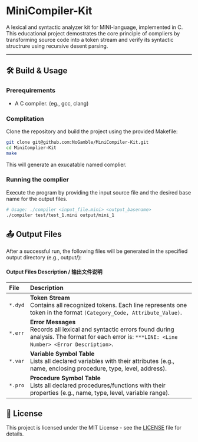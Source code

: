 # MiniCompiler-Kit
A lexical and syntactic analyzer kit for MINI-language, implemented in C. This educational project demostrates the core principle of compliers by transforming source code into a token stream and verify its syntactic structrure using recursive desent parsing.

---
## 🛠️ Build & Usage

### Prerequirements
- A C compiler. (eg., gcc, clang)

### Complitation
Clone the repository and build the project using the provided Makefile:

```zsh
git clone git@github.com:NoGamble/MiniCompiler-Kit.git
cd MiniComplier-Kit
make
```

This will generate an exucatable named complier.
### Running the complier
Execute the program by providing the input source file and the desired base name for the output files.

```zsh
# Usage: ./compiler <input_file.mini> <output_basename>
./compiler test/test_1.mini output/mini_1
```

## 📤 Output Files
After a successful run, the following files will be generated in the specified output directory (e.g., output/):

#### Output Files Description / 输出文件说明

| File | Description |
| :--- | :--- |
| `*.dyd` | **Token Stream** <br> Contains all recognized tokens. Each line represents one token in the format `(Category_Code, Attribute_Value)`. <br> |
| `*.err` | **Error Messages** <br> Records all lexical and syntactic errors found during analysis. The format for each error is: `***LINE: <Line Number> <Error Description>`. <br>  |
| `*.var` | **Variable Symbol Table** <br> Lists all declared variables with their attributes (e.g., name, enclosing procedure, type, level, address). <br>  |
| `*.pro` | **Procedure Symbol Table** <br> Lists all declared procedures/functions with their properties (e.g., name, type, level, variable range). <br>  |

## 📄 License
This project is licensed under the MIT License - see the [LICENSE](./LICENSE) file for details. 